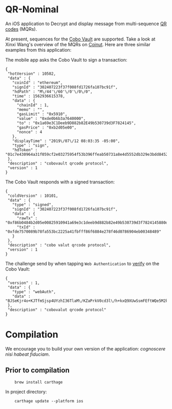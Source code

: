 # QR-Nominal
An iOS application to Decrypt and display message from multi-sequence [QR codes](https://en.wikipedia.org/wiki/QR_code) (MQRs).

At present,
sequences for the [Cobo Vault](https://cobo.com/hardware-wallet) are supported.
Take a look at Xinxi Wang's overview of the MQRs on
[Coinut](https://coinut.com/blog/a-brief-review-of-cobo-vault-the-most-secure-hardware-wallet/).
Here are three similar examples from this application:

The mobile app asks the Cobo Vault to sign a transaction:

    {
     "hotVersion" : 10502,
     "data" : {
       "coinId" : "ethereum",
       "signId" : "302407223f37f008fd1726fa107bc91f",
       "hdPath" : "M\/44'\/60'\/0'\/0\/0",
       "time" : 1562936615378,
       "data" : {
         "chainId" : 1,
         "memo" : "",
         "gasLimit" : "0x5910",
         "value" : "0xde0b6b3a7640000",
         "to" : "0x1a69e3C1Deeb9D882b82E49b530739d3F7824145",
         "gasPrice" : "0xb2d05e00",
         "nonce" : 4
       },
       "displayTime" : "2019\/07\/12 08:03:35 -05:00",
       "type" : "sign",
       "hdToken" : "01c7e430964a31f059cf2e03275954f53b396ffeab50731a8e4d5552db329e3bdd8452db0a4fa4b5e64ba13479b895282ba57c7b3b3ef385add8f9c06e72c2496f881ba3dbfa4afb1b14be1c108f33d0"
     },
     "description" : "cobovault qrcode protocol",
     "version" : 1
    }

The Cobo Vault responds with a signed transaction:

    {
     "coldVersion" : 10101,
     "data" : {
       "type" : "signed",
       "signId" : "302407223f37f008fd1726fa107bc91f",
       "data" : {
         "rawTx" : "0xf86b0484b2d05e00825910941a69e3c1deeb9d882b82e49b530739d3f7824145880de0b6b3a76400008026a0593028c1981717a0128373c972415516f691e5bbddf626bc505d2c385607d2e8a068b31b08b1639de536547caba1b6e12c08598bf2be2cb82edde9711b29b0ad4d",
         "txId" : "0xfde7570089b78fa553bc2225a41fbfff86f6884e278f46d0786904eb00348489"
       }
     },
     "description" : "cobo valut qrcode protocol",
     "version" : 1
    }

The challenge send by when tapping `Web Authentication` to
[verify](https://cobo.com/hardware-wallet/authentication) on the Cobo Vault:

    {
     "version" : 1,
     "data" : {
       "type" : "webAuth",
       "data" : "BJSeKjr4o+KJTfmSjsp4UYzhI36TlaM\/KZaPrkV0cd3l\/h+kxQ9XUwSsmFEftWQe5M2k0ExI7NXVO\/hmcp8TSTgaD4MYGqjn55LOa0YydtAjtCCczUBQu75UynFhqZ9OnK2nDYwJLv1OkOLJ2gfwGahA5oenxkNhdMgBzKdUypE+XrwgJY02kxW9QDquuf+xVZAAQ4DdIYjjm8h9hyhHt67aUJasmd0RMw=="
     },
     "description" : "cobovalut qrcode protocol"
    }

# Compilation
We encourage you to build your own version of the application: _cognoscere nisi habeat fiduciam_.

## Prior to compilation

        brew install carthage
        
 In project directory:
 
        carthage update --platform ios
